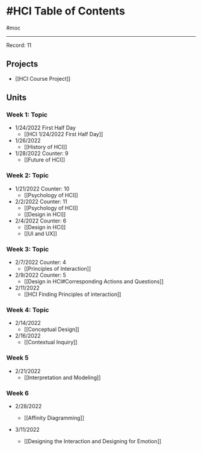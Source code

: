 # #HCI Table of Contents
#moc 

---

Record: 11

## Projects
- [[HCI Course Project]]

## Units
### Week 1: Topic
- 1/24/2022 First Half Day
	- [[HCI 1/24/2022 First Half Day]]
- 1/26/2022
	- [[History of HCI]]
- 1/28/2022 Counter: 9
	- [[Future of HCI]]

### Week 2: Topic
- 1/21/2022 Counter: 10
	- [[Psychology of HCI]]
- 2/2/2022 Counter: 11
	- [[Psychology of HCI]]
	- [[Design in HCI]]
- 2/4/2022 Counter: 6
	- [[Design in HCI]]
	- [[UI and UX]]

### Week 3: Topic
- 2/7/2022 Counter: 4
	- [[Principles of Interaction]]
- 2/9/2022 Counter: 5
	- [[Design in HCI#Corresponding Actions and Questions]]
- 2/11/2022
	- [[HCI Finding Principles of interaction]]

### Week 4: Topic
- 2/14/2022
	- [[Conceptual Design]]
- 2/16/2022
	- [[Contextual Inquiry]]

### Week 5
- 2/21/2022
	- [[Interpretation and Modeling]]


### Week 6
- 2/28/2022
	- [[Affinity Diagramming]]

- 3/11/2022
	- [[Designing the Interaction and Designing for Emotion]]